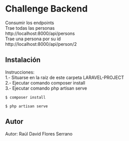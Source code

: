 # Challenge Backend #
Consumir los endpoints  
Trae todas las personas  
http://localhost:8000/api/persons  
Trae una persona por su id  
http://localhost:8000/api/person/2  

## Instalación ##
Instrucciones:  
1.- Situarse en la raíz de este carpeta LARAVEL-PROJECT  
2.- Ejecutar comando composer install  
3.- Ejecutar comando php artisan serve  

```
$ composer install
```

```
$ php artisan serve
```

## Autor
Autor: Raúl David Flores Serrano
